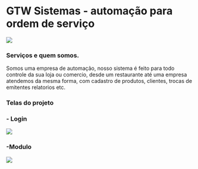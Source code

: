 # GTW Sistemas - automação para ordem de serviço 

![](https://github.com/GuiBarrosFACENS/GTWFinal/blob/main/UI/gtwGrande.jpg)

### Serviços e quem somos.
Somos uma empresa de automação, nosso sistema é feito para todo controle da sua loja ou comercio, desde um restaurante até uma empresa
atendemos da mesma forma, com cadastro de produtos, clientes, trocas de emitentes relatorios etc.

### Telas do projeto
### - Login

![](https://github.com/GuiBarrosFACENS/GTWFinal/blob/main/UI/Login.PNG)

### -Modulo

![](https://github.com/GuiBarrosFACENS/GTWFinal/blob/main/UI/Modulo.PNG)


 
